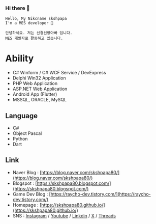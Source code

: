 ### Hi there 👋

```
Hello, My Nikcname skshpapa
I'm a MES developer 🌙
```

```
안녕하세요. 저는 선경선향아빠 입니다.
MES 개발자로 활동하고 있습니다. 
```

# Ability
 
- C# Winform / C# WCF Service / DevExpress  
- Delphi Win32 Application  
- PHP Web Application
- ASP.NET Web Application
- Android App (Flutter)
- MSSQL, ORACLE, MySQL 

## Language

- C#
- Object Pascal
- Python
- Dart

## Link

- Naver Blog : [https://blog.naver.com/skshpapa80/](https://blog.naver.com/skshpapa80/) 
- Blogspot : [https://skshpapa80.blogspot.com/](https://skshpapa80.blogspot.com/)
- Game Dev Blog : [https://raycho-dev.tistory.com/](https://raycho-dev.tistory.com/)
- Homepage : [https://skshpapa80.github.io/](https://skshpapa80.github.io/)
- SNS : [Instagram](https://www.instagram.com/skshpapa80/) / [Youtube](https://www.youtube.com/@skshpapa80-tube) / [Linkdin](https://www.linkedin.com/in/skshpapa80/) / [X](https://twitter.com/skshpapa80) / [Threads](https://www.threads.net/@skshpapa80)

